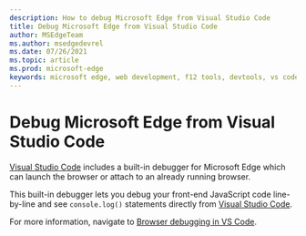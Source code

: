```yaml
---
description: How to debug Microsoft Edge from Visual Studio Code
title: Debug Microsoft Edge from Visual Studio Code
author: MSEdgeTeam
ms.author: msedgedevrel
ms.date: 07/26/2021
ms.topic: article
ms.prod: microsoft-edge
keywords: microsoft edge, web development, f12 tools, devtools, vs code, visual studio code, debugger
---
```

# Debug Microsoft Edge from Visual Studio Code

[Visual Studio Code](https://code.visualstudio.com) includes a built-in debugger for Microsoft Edge which can launch the browser or attach to an already running browser.

This built-in debugger lets you debug your front-end JavaScript code line-by-line and see `console.log()` statements directly from [Visual Studio Code](https://code.visualstudio.com).

For more information, navigate to [Browser debugging in VS Code](https://code.visualstudio.com/docs/nodejs/browser-debugging).

<!--links -->

